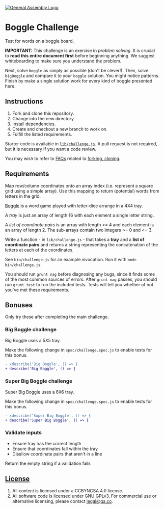 [![General Assembly Logo](https://camo.githubusercontent.com/1a91b05b8f4d44b5bbfb83abac2b0996d8e26c92/687474703a2f2f692e696d6775722e636f6d2f6b6538555354712e706e67)](https://generalassemb.ly/education/web-development-immersive)

# Boggle Challenge

Test for words on a boggle board.

**IMPORTANT:** This challenge is an exercise in *problem solving*. It is
crucial to **read this entire document first** before beginning anything.
We suggest whiteboarding to make sure you understand the problem.

Next, solve `boggle` as simply as possible (don't be clever!). Then, solve
`bigBoggle` and compare it to your `boggle` solution. You might notice
patterns. Finish by make a single solution work for every kind of boggle
presented here.

## Instructions

1.  Fork and clone this repository.
1.  Change into the new directory.
1.  Install dependencies.
1.  Create and checkout a new branch to work on.
1.  Fulfill the listed requirements.

Starter code is available in [`lib/challenge.js`](lib/challenge.js). A pull
request is not required, but it is necessary if you want a code review.

You may wish to refer to [FAQs](https://github.com/ga-wdi-boston/meta/wiki/)
related to [forking,
cloning](https://github.com/ga-wdi-boston/meta/wiki/ForkAndClone).

## Requirements

Map row/column coordinates onto an array index (i.e. represent a square grid
 using a simple array).  Use this mapping to return (potential) words from
 letters in the grid.

[Boggle](https://en.wikipedia.org/wiki/Boggle) is a word game played with
 letter-dice arrange in a 4X4 tray.

A _tray_ is just an array of length 16 with each element a single letter string.

A _list of coordinate pairs_ is an array with length <= 4 and each element is an
 array of length 2.  The sub-arrays contain two integers >= 0 and <= 3.

Write a function - in `lib/challenge.js` - that takes a **tray** and a **list of
 coordinate pairs** and returns a string representing the concatenation of the
 letters at each of the coordinates.

See `bin/challenge.js` for an example invocation.
Run it with `node bin/challenge.js`.

You should run `grunt nag` before diagnosing any bugs, since it finds some of
 the most common sources of errors.
After `grunt nag` passes, you should run `grunt test` to run the included tests.
Tests will tell you whether of not you've met these requirements.

## Bonuses

Only try these after completing the main challenge.

### Big Boggle challenge

Big Boggle uses a 5X5 tray.

Make the following change in `spec/challenge.spec.js` to enable tests for this
bonus.

```diff
- xdescribe('Big Boggle', () => {
+ describe('Big Boggle', () => {
```

### Super Big Boggle challenge

Super Big Boggle uses a 6X6 tray.

Make the following change in `spec/challenge.spec.js` to enable tests for this
bonus.

```diff
- xdescribe('Super Big Boggle', () => {
+ describe('Super Big Boggle', () => {
```

### Validate inputs

-   Ensure tray has the correct length
-   Ensure that coordinates fall within the tray
-   Disallow coordinate pairs that aren't in a line

Return the empty string if a validation fails

## [License](LICENSE)

1.  All content is licensed under a CC­BY­NC­SA 4.0 license.
1.  All software code is licensed under GNU GPLv3. For commercial use or
    alternative licensing, please contact legal@ga.co.
